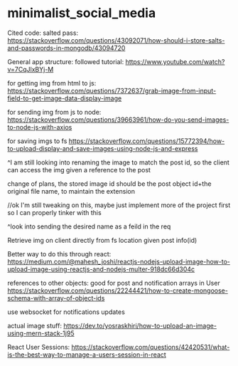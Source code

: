# minimalist_social_media

Cited code:
salted pass:
https://stackoverflow.com/questions/43092071/how-should-i-store-salts-and-passwords-in-mongodb/43094720

General app structure: followed tutorial: https://www.youtube.com/watch?v=7CqJlxBYj-M




for getting img from html to js: 
https://stackoverflow.com/questions/7372637/grab-image-from-input-field-to-get-image-data-display-image

for sending img from js to node:
https://stackoverflow.com/questions/39663961/how-do-you-send-images-to-node-js-with-axios

for saving imgs to fs
https://stackoverflow.com/questions/15772394/how-to-upload-display-and-save-images-using-node-js-and-express

^I am still looking into renaming the image to match the post id, so the client can access the img given a reference to the post

change of plans, the stored image id should be the post object id+the original file name, to maintain the extension

//ok I'm still tweaking on this, maybe just implement more of the project first so I can properly tinker with this

^look into sending the desired name as a feild in the req

Retrieve img on client directly from fs location given post info(id)

Better way to do this through react:
https://medium.com/@mahesh_joshi/reactjs-nodejs-upload-image-how-to-upload-image-using-reactjs-and-nodejs-multer-918dc66d304c

references to other objects: good for post and notification arrays in User
https://stackoverflow.com/questions/22244421/how-to-create-mongoose-schema-with-array-of-object-ids

use websocket for notifications updates

actual image stuff:
https://dev.to/yosraskhiri/how-to-upload-an-image-using-mern-stack-1j95

React User Sessions: https://stackoverflow.com/questions/42420531/what-is-the-best-way-to-manage-a-users-session-in-react 